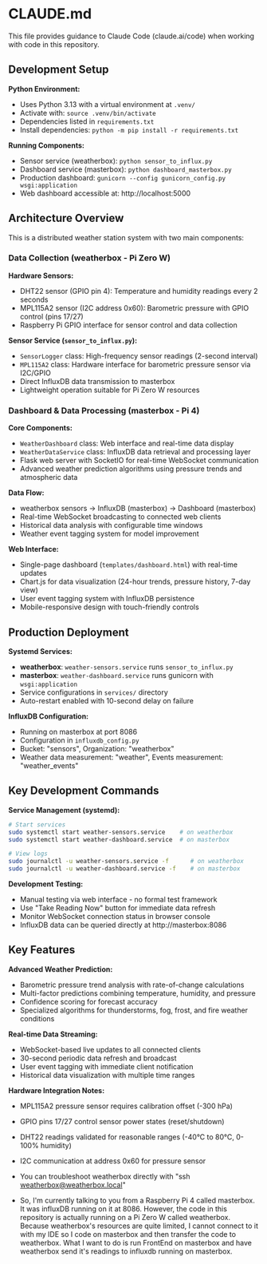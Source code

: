 # CLAUDE.md

This file provides guidance to Claude Code (claude.ai/code) when working with code in this repository.

## Development Setup

**Python Environment:**
- Uses Python 3.13 with a virtual environment at `.venv/`
- Activate with: `source .venv/bin/activate`  
- Dependencies listed in `requirements.txt`
- Install dependencies: `python -m pip install -r requirements.txt`

**Running Components:**
- Sensor service (weatherbox): `python sensor_to_influx.py`
- Dashboard service (masterbox): `python dashboard_masterbox.py`
- Production dashboard: `gunicorn --config gunicorn_config.py wsgi:application`
- Web dashboard accessible at: http://localhost:5000

## Architecture Overview

This is a distributed weather station system with two main components:

### Data Collection (weatherbox - Pi Zero W)
**Hardware Sensors:**
- DHT22 sensor (GPIO pin 4): Temperature and humidity readings every 2 seconds
- MPL115A2 sensor (I2C address 0x60): Barometric pressure with GPIO control (pins 17/27)
- Raspberry Pi GPIO interface for sensor control and data collection

**Sensor Service (`sensor_to_influx.py`):**
- `SensorLogger` class: High-frequency sensor readings (2-second interval)
- `MPL115A2` class: Hardware interface for barometric pressure sensor via I2C/GPIO
- Direct InfluxDB data transmission to masterbox
- Lightweight operation suitable for Pi Zero W resources

### Dashboard & Data Processing (masterbox - Pi 4)
**Core Components:**
- `WeatherDashboard` class: Web interface and real-time data display
- `WeatherDataService` class: InfluxDB data retrieval and processing layer
- Flask web server with SocketIO for real-time WebSocket communication
- Advanced weather prediction algorithms using pressure trends and atmospheric data

**Data Flow:**
- weatherbox sensors → InfluxDB (masterbox) → Dashboard (masterbox)
- Real-time WebSocket broadcasting to connected web clients
- Historical data analysis with configurable time windows
- Weather event tagging system for model improvement

**Web Interface:**
- Single-page dashboard (`templates/dashboard.html`) with real-time updates
- Chart.js for data visualization (24-hour trends, pressure history, 7-day view)
- User event tagging system with InfluxDB persistence
- Mobile-responsive design with touch-friendly controls

## Production Deployment

**Systemd Services:**
- **weatherbox**: `weather-sensors.service` runs `sensor_to_influx.py`
- **masterbox**: `weather-dashboard.service` runs gunicorn with `wsgi:application`
- Service configurations in `services/` directory
- Auto-restart enabled with 10-second delay on failure

**InfluxDB Configuration:**
- Running on masterbox at port 8086
- Configuration in `influxdb_config.py`
- Bucket: "sensors", Organization: "weatherbox"
- Weather data measurement: "weather", Events measurement: "weather_events"

## Key Development Commands

**Service Management (systemd):**
```bash
# Start services
sudo systemctl start weather-sensors.service    # on weatherbox
sudo systemctl start weather-dashboard.service  # on masterbox

# View logs  
sudo journalctl -u weather-sensors.service -f      # on weatherbox
sudo journalctl -u weather-dashboard.service -f    # on masterbox
```

**Development Testing:**
- Manual testing via web interface - no formal test framework
- Use "Take Reading Now" button for immediate data refresh
- Monitor WebSocket connection status in browser console
- InfluxDB data can be queried directly at http://masterbox:8086

## Key Features

**Advanced Weather Prediction:**
- Barometric pressure trend analysis with rate-of-change calculations
- Multi-factor predictions combining temperature, humidity, and pressure
- Confidence scoring for forecast accuracy
- Specialized algorithms for thunderstorms, fog, frost, and fire weather conditions

**Real-time Data Streaming:**
- WebSocket-based live updates to all connected clients
- 30-second periodic data refresh and broadcast
- User event tagging with immediate client notification
- Historical data visualization with multiple time ranges

**Hardware Integration Notes:**
- MPL115A2 pressure sensor requires calibration offset (-300 hPa)
- GPIO pins 17/27 control sensor power states (reset/shutdown)
- DHT22 readings validated for reasonable ranges (-40°C to 80°C, 0-100% humidity)
- I2C communication at address 0x60 for pressure sensor


- You can troubleshoot weatherbox directly with "ssh weatherbox@weatherbox.local"
- So, I'm currently talking to you from a Raspberry Pi 4 called masterbox. It was influxDB running on it at 8086. However, the code in this repository is actually running on a Pi Zero W called weatherbox. Because weatherbox's resources are quite limited, I cannot connect to it with my IDE so I code on masterbox and then transfer the code to weatherbox. What I want to do is run FrontEnd on masterbox and have weatherbox send it's readings to influxdb running on masterbox.